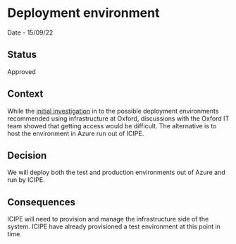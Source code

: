 # Deployment environment

Date - 15/09/22

## Status
Approved

## Context
While the [initial investigation](https://github.com/icipe-official/vectoratlas-software-code/issues/45) in to the possible deployment environments recommended using infrastructure at Oxford, discussions with the Oxford IT team showed that getting access would be difficult. The alternative is to host the environment in Azure run out of ICIPE.

## Decision
We will deploy both the test and production environments out of Azure and run by ICIPE.

## Consequences
ICIPE will need to provision and manage the infrastructure side of the system. ICIPE have already provisioned a test environment at this point in time.
